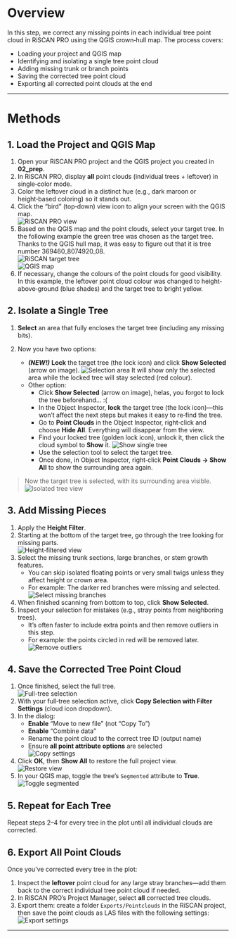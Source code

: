 # Overview

In this step, we correct any missing points in each individual tree point cloud in RiSCAN PRO using the QGIS crown‐hull map. The process covers:

- Loading your project and QGIS map  
- Identifying and isolating a single tree point cloud  
- Adding missing trunk or branch points  
- Saving the corrected tree point cloud  
- Exporting all corrected point clouds at the end

---

# Methods

## 1. Load the Project and QGIS Map

1. Open your RiSCAN PRO project and the QGIS project you created in **02_prep**.  
2. In RiSCAN PRO, display **all** point clouds (individual trees + leftover) in single‑color mode.  
3. Color the leftover cloud in a distinct hue (e.g., dark maroon or height‑based coloring) so it stands out.  
4. Click the “bird” (top‑down) view icon to align your screen with the QGIS map.  
   ![RiSCAN PRO view](https://github.com/user-attachments/assets/4e29cedc-a930-47e9-a9a0-32bc3971afdc)  
5. Based on the QGIS map and the point clouds, select your target tree. In the following example the green tree was chosen as the target tree. Thanks to the QGIS hull map, it was easy to figure out that it is tree number 369460_8074920_08.  
   ![RiSCAN target tree](https://github.com/user-attachments/assets/a9bd0f49-5fb5-4827-a345-daa5a6c7383c)  
   ![QGIS map](https://github.com/user-attachments/assets/88194c10-0911-4135-8fb8-0ddb544c6352)  
6. If necessary, change the colours of the point clouds for good visibility. In this example, the leftover point cloud colour was changed to height‐above‐ground (blue shades) and the target tree to bright yellow.

## 2. Isolate a Single Tree

1. **Select** an area that fully encloses the target tree (including any missing bits).  
  
2. Now you have two options:
   - **_(NEW!)_** **Lock** the target tree (the lock icon) and click **Show Selected** (arrow on image). ![Selection area](https://github.com/user-attachments/assets/48a5680a-4583-4378-8be3-afe94ccafa99) It will show only the selected area while the locked tree will stay selected (red colour). 
   - Other option:
      - Click **Show Selected** (arrow on image), helas, you forgot to lock the tree beforehand... :(
      - In the Object Inspector, **lock** the target tree (the lock icon)—this won’t affect the next steps but makes it easy to re‑find the tree.
      - Go to **Point Clouds** in the Object Inspector, right‑click and choose **Hide All**. Everything will disappear from the view.
      - Find your locked tree (golden lock icon), unlock it, then click the cloud symbol to **Show** it.
         ![Show single tree](https://github.com/user-attachments/assets/94c84807-45f9-495b-9843-0af99b6c9741)
      - Use the selection tool to select the target tree.
      - Once done, in Object Inspector, right‑click **Point Clouds → Show All** to show the surrounding area again.  
 
> Now the target tree is selected, with its surrounding area visible.  
![Isolated tree view](https://github.com/user-attachments/assets/0916bb65-342f-43f9-a358-01f481ef1939)

## 3. Add Missing Pieces

1. Apply the **Height Filter**.  
2. Starting at the bottom of the target tree, go through the tree looking for missing parts.  
   ![Height‑filtered view](https://github.com/user-attachments/assets/7e837ddd-c839-4328-823a-898f9082a0b8)  
3. Select the missing trunk sections, large branches, or stem growth features.  
   - You can skip isolated floating points or very small twigs unless they affect height or crown area.  
   - For example: The darker red branches were missing and selected.  
     ![Select missing branches](https://github.com/user-attachments/assets/06389ec4-ace8-4a23-94c7-f5396da48261)  
4. When finished scanning from bottom to top, click **Show Selected**.  
5. Inspect your selection for mistakes (e.g., stray points from neighboring trees).  
   - It’s often faster to include extra points and then remove outliers in this step.  
   - For example: the points circled in red will be removed later.  
     ![Remove outliers](https://github.com/user-attachments/assets/d822a88f-8655-4947-a9e3-d2f60cba3472)

## 4. Save the Corrected Tree Point Cloud

1. Once finished, select the full tree.  
   ![Full-tree selection](https://github.com/user-attachments/assets/b50dbbce-902e-4473-b96e-1de5ae2ca3da)  
2. With your full‑tree selection active, click **Copy Selection with Filter Settings** (cloud icon dropdown).  
3. In the dialog:  
   - **Enable** “Move to new file” (not “Copy To”)  
   - **Enable** “Combine data”  
   - Rename the point cloud to the correct tree ID (output name)  
   - Ensure **all point attribute options** are selected  
   ![Copy settings](https://github.com/user-attachments/assets/a3fd19c9-7060-4719-b7a6-d9b1f41d95e3)  
4. Click **OK**, then **Show All** to restore the full project view.  
   ![Restore view](https://github.com/user-attachments/assets/66fec52d-449e-4bad-a208-5a7bc1a99dee)  
5. In your QGIS map, toggle the tree’s `Segmented` attribute to **True**.  
   ![Toggle segmented](https://github.com/user-attachments/assets/b566e314-5415-4c1c-9e5c-e893f20b3b01)

## 5. Repeat for Each Tree

Repeat steps 2–4 for every tree in the plot until all individual clouds are corrected.

## 6. Export All Point Clouds

Once you’ve corrected every tree in the plot:

1. Inspect the **leftover** point cloud for any large stray branches—add them back to the correct individual tree point cloud if needed.  
2. In RiSCAN PRO’s Project Manager, select **all** corrected tree clouds.  
3. Export them: create a folder `Exports/Pointclouds` in the RiSCAN project, then save the point clouds as LAS files with the following settings:  
   ![Export settings](https://github.com/user-attachments/assets/6dd63e4e-0af2-486e-a8c5-10a3b2c4ff36)

---
